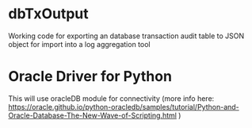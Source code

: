 # dbTxOutput
Working code for exporting an database transaction audit table to JSON object for import into a log aggregation tool

# Oracle Driver for Python
This will use oracleDB module for connectivity (more info here:  https://oracle.github.io/python-oracledb/samples/tutorial/Python-and-Oracle-Database-The-New-Wave-of-Scripting.html )
